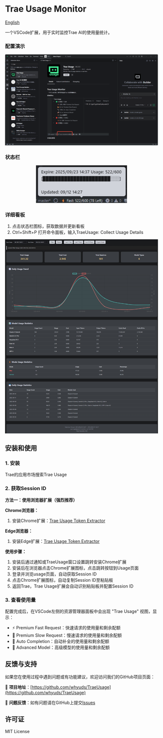# Trae Usage Monitor

[English](README.en.md)

一个VSCode扩展，用于实时监控Trae AI的使用量统计。


### 配置演示

<div align="center">
  <img src="img/traeusage_shot.gif" alt="功能截图" width="600">
</div>

### 状态栏

<div align="center">
<img src="img/Bar.jpg" alt="功能截图" width="300"></div>

### 详细看板

1. 点击状态栏图标，获取数据并更新看板
2. Ctrl+Shift+P 打开命令面板，输入TraeUsage: Collect Usage Details

<div align="center">
<img src="img/Dashboard.jpg" alt="功能截图" width="600">
</div>

## 安装和使用

### 1. 安装

Trae的应用市场搜索Trae Usage

### 2. 获取Session ID

**方法一：使用浏览器扩展（强烈推荐）**

**Chrome浏览器：**
1. 安装Chrome扩展：[Trae Usage Token Extractor](https://chromewebstore.google.com/detail/edkpaodbjadikhahggapfilgmfijjhei?utm_source=item-share-cb)

**Edge浏览器：**
1. 安装Edge扩展：[Trae Usage Token Extractor](https://microsoftedge.microsoft.com/addons/detail/trae-usage-token-extracto/leopdblngeedggognlgokdlfpiojalji)

**使用步骤：**
1. 安装后通过通知或TraeUsage窗口设置跳转安装Chrome扩展
2. 安装后在浏览器点击Chrome扩展图标，点击跳转按钮到Usage页面
3. 登录并浏览usage页面，自动获取Session ID
4. 点击Chrome扩展图标，自动复制Session ID至粘贴板
5. 返回Trae，Trae Usage扩展会自动识别粘贴板并配置Session ID

### 3. 查看使用量

配置完成后，在VSCode左侧的资源管理器面板中会出现 "Trae Usage" 视图，显示：

- ⚡ Premium Fast Request：快速请求的使用量和剩余配额
- 🐌 Premium Slow Request：慢速请求的使用量和剩余配额  
- 🔧 Auto Completion：自动补全的使用量和剩余配额
- 🚀 Advanced Model：高级模型的使用量和剩余配额


## 反馈与支持

如果您在使用过程中遇到问题或有功能建议，欢迎访问我们的GitHub项目页面：

🔗 **项目地址**：[https://github.com/whyuds/TraeUsage](https://github.com/whyuds/TraeUsage)

💬 **问题反馈**：如有问题请在GitHub上提交[Issues](https://github.com/whyuds/TraeUsage/issues)

## 许可证

MIT License